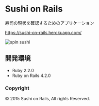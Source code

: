 #  Sushi on Rails

寿司の現状を確認するためのアプリケーション

https://sushi-on-rails.herokuapp.com/

![spin sushi](https://cloud.githubusercontent.com/assets/5627119/5592294/58611ab8-920a-11e4-9463-1625472cffeb.gif)

## 開発環境
 * Ruby 2.2.0
 * Ruby on Rails 4.2.0
 
### Copyright
 
 &copy; 2015 Sushi on Rails, All rights Reserved.
 


